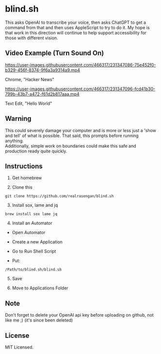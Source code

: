 # blind.sh

This asks OpenAI to transcribe your voice, then asks ChatGPT to get a command from that and then uses AppleScript to try to do it.  My hope is that work in this direction will continue 
to help support accessibility for those with different vision.

## Video Example (Turn Sound On)

https://user-images.githubusercontent.com/466317/231347086-75e452f0-b329-456f-8374-9f6a3a9314a9.mp4

Chrome, "Hacker News"

https://user-images.githubusercontent.com/466317/231347096-fcd41b30-799b-43b7-a472-f61d2b817aaa.mp4

Text Edit, "Hello World"

## Warning

This could severely damage your computer and is more or less just a 'show and tell' of what is possible. That said, this prompts before running anything.  
Additionally, simple work on boundaries could make this safe and production ready quite quickly.

## Instructions

1. Get homebrew

2. Clone this
```
git clone https://github.com/realrasengan/blind.sh
```

3. Install sox, lame and jq
```
brew install sox lame jq
```

4. Install an Automator

- Open Automator

- Create a new Application

- Go to Run Shell Script

- Put:
```
/Path/to/blind.sh/blind.sh
```

5. Save

6. Move to Applications Folder



## Note

Don't forget to delete your OpenAI api key before uploading on github, not 
like me ;) (it's since been deleted)

## License

MIT Licensed.
